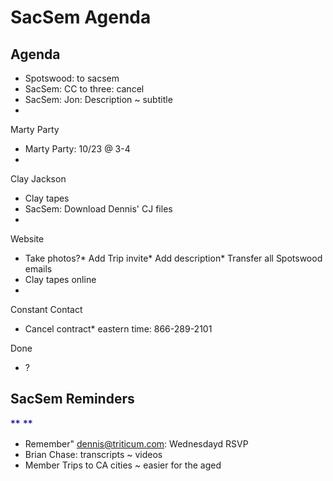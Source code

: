# SacSem Agenda

## Agenda

* Spotswood: to sacsem
* SacSem: CC to three: cancel
* SacSem: Jon: Description ~ subtitle
* 

Marty Party

* Marty Party: 10/23 @ 3-4
* 

Clay Jackson

* Clay tapes
* SacSem: Download Dennis' CJ files
* 

Website

* Take photos?* Add Trip invite* Add description* Transfer all Spotswood emails
* Clay tapes online
* 

Constant Contact

* Cancel contract* eastern time: 866-289-2101

Done

* ?

## SacSem Reminders

<font color="#00008b"><span style="font-size: 15.6px;">**
**</span></font>

* Remember" dennis@triticum.com: Wednesdayd RSVP
* Brian Chase: transcripts ~ videos
* Member Trips to CA cities ~ easier for the aged